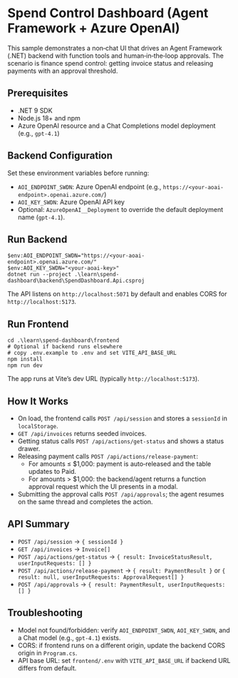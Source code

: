 # Spend Control Dashboard (Agent Framework + Azure OpenAI)

This sample demonstrates a non‑chat UI that drives an Agent Framework (.NET) backend with function tools and human‑in‑the‑loop approvals. The scenario is finance spend control: getting invoice status and releasing payments with an approval threshold.

## Prerequisites

- .NET 9 SDK
- Node.js 18+ and npm
- Azure OpenAI resource and a Chat Completions model deployment (e.g., `gpt-4.1`)

## Backend Configuration

Set these environment variables before running:

- `AOI_ENDPOINT_SWDN`: Azure OpenAI endpoint (e.g., `https://<your-aoai-endpoint>.openai.azure.com/`)
- `AOI_KEY_SWDN`: Azure OpenAI API key
- Optional: `AzureOpenAI__Deployment` to override the default deployment name (`gpt-4.1`).

## Run Backend

```pwsh
$env:AOI_ENDPOINT_SWDN="https://<your-aoai-endpoint>.openai.azure.com/"
$env:AOI_KEY_SWDN="<your-aoai-key>"
dotnet run --project .\learn\spend-dashboard\backend\SpendDashboard.Api.csproj
```

The API listens on `http://localhost:5071` by default and enables CORS for `http://localhost:5173`.

## Run Frontend

```pwsh
cd .\learn\spend-dashboard\frontend
# Optional if backend runs elsewhere
# copy .env.example to .env and set VITE_API_BASE_URL
npm install
npm run dev
```

The app runs at Vite’s dev URL (typically `http://localhost:5173`).

## How It Works

- On load, the frontend calls `POST /api/session` and stores a `sessionId` in `localStorage`.
- `GET /api/invoices` returns seeded invoices.
- Getting status calls `POST /api/actions/get-status` and shows a status drawer.
- Releasing payment calls `POST /api/actions/release-payment`:
  - For amounts ≤ $1,000: payment is auto‑released and the table updates to Paid.
  - For amounts > $1,000: the backend/agent returns a function approval request which the UI presents in a modal.
- Submitting the approval calls `POST /api/approvals`; the agent resumes on the same thread and completes the action.

## API Summary

- `POST /api/session` → `{ sessionId }`
- `GET /api/invoices` → `Invoice[]`
- `POST /api/actions/get-status` → `{ result: InvoiceStatusResult, userInputRequests: [] }`
- `POST /api/actions/release-payment` → `{ result: PaymentResult }` or `{ result: null, userInputRequests: ApprovalRequest[] }`
- `POST /api/approvals` → `{ result: PaymentResult, userInputRequests: [] }`

## Troubleshooting

- Model not found/forbidden: verify `AOI_ENDPOINT_SWDN`, `AOI_KEY_SWDN`, and a Chat model (e.g., `gpt-4.1`) exists.
- CORS: if frontend runs on a different origin, update the backend CORS origin in `Program.cs`.
- API base URL: set `frontend/.env` with `VITE_API_BASE_URL` if backend URL differs from default.
